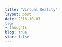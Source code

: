 ```yaml
---
title: "Virtual Reality"
layout: post
date: 2016-10-03
tag:
- thoughts
blog: true
star: false
---
```


